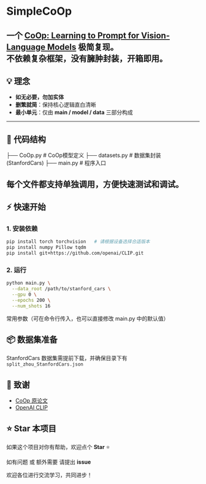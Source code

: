 # SimpleCoOp

一个 [CoOp: Learning to Prompt for Vision-Language Models](https://arxiv.org/abs/2109.01134) **极简复现**。  
不依赖复杂框架，没有臃肿封装，开箱即用。
---

## 💡 理念
- **如无必要，勿加实体**  
- **删繁就简**：保持核心逻辑直白清晰  
- **最小单元**：仅由 **main / model / data** 三部分构成  

---

## 📂 代码结构
├── CoOp.py           # CoOp模型定义
├── datasets.py       # 数据集封装 (StanfordCars)
├── main.py           # 程序入口

每个文件都支持单独调用，方便快速测试和调试。  
---

## ⚡ 快速开始

### 1. 安装依赖
```bash
pip install torch torchvision   # 请根据设备选择合适版本
pip install numpy Pillow tqdm
pip install git+https://github.com/openai/CLIP.git
```


### 2. 运行

```bash
python main.py \
  --data_root /path/to/stanford_cars \
  --gpu 0 \
  --epochs 200 \
  --num_shots 16
```
常用参数（可在命令行传入，也可以直接修改 main.py 中的默认值）


## 📦 数据集准备

StanfordCars 数据集需提前下载，并确保目录下有 `split_zhou_StanfordCars.json`

## 🙌 致谢

* [CoOp 原论文](https://arxiv.org/abs/2109.01134)
* [OpenAI CLIP](https://github.com/openai/CLIP)


## ⭐ Star 本项目

如果这个项目对你有帮助，欢迎点个 **Star** ⭐

如有问题 或 额外需要 请提出 **issue**  

欢迎各位进行交流学习，共同进步！